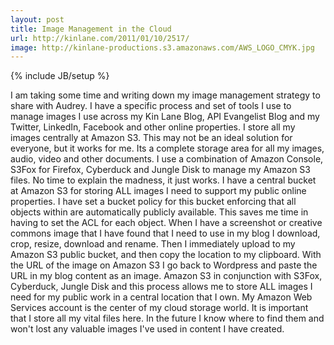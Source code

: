 ```yaml
---
layout: post
title: Image Management in the Cloud
url: http://kinlane.com/2011/01/10/2517/
image: http://kinlane-productions.s3.amazonaws.com/AWS_LOGO_CMYK.jpg
---
```

{% include JB/setup %}
<p>
     I am taking some time and writing down my image management strategy to share with Audrey. I have a specific process and set of tools I use to manage images I use across my Kin Lane Blog, API Evangelist Blog and my Twitter, LinkedIn, Facebook and other online properties. I store all my images centrally at Amazon S3. This may not be an ideal solution for everyone, but it works for me. Its a complete storage area for all my images, audio, video and other documents. I use a combination of Amazon Console, S3Fox for Firefox, Cyberduck and Jungle Disk to manage my Amazon S3 files. No time to explain the madness, it just works. I have a central bucket at Amazon S3 for storing ALL images I need to support my public online properties. I have set a bucket policy for this bucket enforcing that all objects within are automatically publicly available. This saves me time in having to set the ACL for each object. When I have a screenshot or creative commons image that I have found that I need to use in my blog I download, crop, resize, download and rename. Then I immediately upload to my Amazon S3 public bucket, and then copy the location to my clipboard. With the URL of the image on Amazon S3 I go back to Wordpress and paste the URL in my blog content as an image. Amazon S3 in conjunction with S3Fox, Cyberduck, Jungle Disk and this process allows me to store ALL images I need for my public work in a central location that I own. My Amazon Web Services account is the center of my cloud storage world. It is important that I store all my vital files here. In the future I know where to find them and won't lost any valuable images I've used in content I have created.
</p>